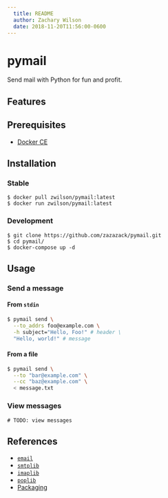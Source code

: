 ```yaml
---
  title: README
  author: Zachary Wilson
  date: 2018-11-20T11:56:00-0600
---
```


# pymail

Send mail with Python for fun and profit.

## Features

## Prerequisites

- [Docker CE](https://docs.docker.com/install/)

## Installation

### Stable

    $ docker pull zwilson/pymail:latest
    $ docker run zwilson/pymail:latest

### Development

    $ git clone https://github.com/zazazack/pymail.git
    $ cd pymail/
    $ docker-compose up -d

## Usage

### Send a message

#### From `stdin`

```sh
$ pymail send \
  --to_addrs foo@example.com \
  -h subject="Hello, Foo!" # header \
  "Hello, world!" # message
```

#### From a file

```sh
$ pymail send \
  --to "bar@example.com" \
  --cc "baz@example.com" \
  < message.txt
```

### View messages

```
# TODO: view messages
```

## References

- [`email`](https://docs.python.org/3/library/email.html)
- [`smtplib`](https://docs.python.org/3/library/smtplib.html)
- [`imaplib`](https://docs.python.org/3/library/imaplib.html)
- [`poplib`](https://docs.python.org/3/library/poplib.html)
- [Packaging](https://packaging.python.org/guides)
